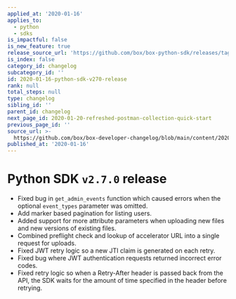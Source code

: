 ```yaml
---
applied_at: '2020-01-16'
applies_to:
  - python
  - sdks
is_impactful: false
is_new_feature: true
release_source_url: 'https://github.com/box/box-python-sdk/releases/tag/v2.7.0'
is_index: false
category_id: changelog
subcategory_id: ''
id: 2020-01-16-python-sdk-v270-release
rank: null
total_steps: null
type: changelog
sibling_id: ''
parent_id: changelog
next_page_id: 2020-01-20-refreshed-postman-collection-quick-start
previous_page_id: ''
source_url: >-
  https://github.com/box/box-developer-changelog/blob/main/content/2020/01-16-python-sdk-v270-release.md
published_at: '2020-01-16'
---
```

# Python SDK `v2.7.0` release

* Fixed bug in `get_admin_events` function which caused errors when the optional `event_types` parameter was omitted.
* Add marker based pagination for listing users.
* Added support for more attribute parameters when uploading new files and new versions of existing files.
* Combined preflight check and lookup of accelerator URL into a single request for uploads.
* Fixed JWT retry logic so a new JTI claim is generated on each retry.
* Fixed bug where JWT authentication requests returned incorrect error codes.
* Fixed retry logic so when a Retry-After header is passed back from the API, the SDK waits for the amount of time specified in the header before retrying.
